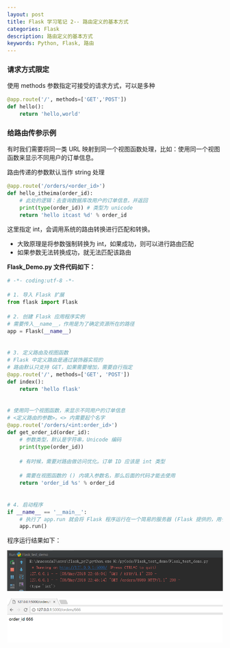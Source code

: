 ```yaml
---
layout: post
title: Flask 学习笔记 2-- 路由定义的基本方式
categories: Flask
description: 路由定义的基本方式
keywords: Python, Flask, 路由
---
```


### 请求方式限定

使用 methods 参数指定可接受的请求方式，可以是多种

```python
@app.route('/', methods=['GET','POST'])
def hello():
    return 'hello,world'
```

### 给路由传参示例

有时我们需要将同一类 URL 映射到同一个视图函数处理，比如：使用同一个视图函数来显示不同用户的订单信息。

路由传递的参数默认当作 string 处理
```python
@app.route('/orders/<order_id>')
def hello_itheima(order_id):
    # 此处的逻辑：去查询数据库改用户的订单信息，并返回
    print(type(order_id)) # 类型为 unicode
    return 'hello itcast %d' % order_id
```

这里指定 int，会调用系统的路由转换进行匹配和转换。

- 大致原理是将参数强制转换为 int，如果成功，则可以进行路由匹配
- 如果参数无法转换成功，就无法匹配该路由


**Flask_Demo.py 文件代码如下：**

```python
# -*- coding:utf-8 -*-

# 1. 导入 Flask 扩展
from flask import Flask

# 2. 创建 Flask 应用程序实例
# 需要传入__name__，作用是为了确定资源所在的路径
app = Flask(__name__)


# 3. 定义路由及视图函数
# Flask 中定义路由是通过装饰器实现的
# 路由默认只支持 GET，如果需要增加，需要自行指定
@app.route('/', methods=['GET', 'POST'])
def index():
    return 'hello flask'


# 使用同一个视图函数，来显示不同用户的订单信息
# <定义路由的参数>。<> 内需要起个名字
@app.route('/orders/<int:order_id>')
def get_order_id(order_id):
    # 参数类型，默认是字符串，Unicode 编码
    print(type(order_id))

    # 有时候，需要对路由做访问优化。订单 ID 应该是 int 类型

    # 需要在视图函数的 () 内填入参数名，那么后面的代码才能去使用
    return 'order_id %s' % order_id


# 4. 启动程序
if __name__ == '__main__':
    # 执行了 app.run 就会将 Flask 程序运行在一个简易的服务器 (Flask 提供的，用于测试的)
    app.run()

```

程序运行结果如下：

![路由传递的参数类型](/images/posts/flask/flaskdemo.png)


![访问 127.0.0.1:8000](/images/posts/flask/flaskdemorun.png)
